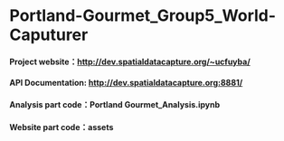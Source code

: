 # Portland-Gourmet_Group5_World-Caputurer

#### Project website：http://dev.spatialdatacapture.org/~ucfuyba/
#### API Documentation: http://dev.spatialdatacapture.org:8881/
#### Analysis part code：Portland Gourmet_Analysis.ipynb
#### Website part code：assets


